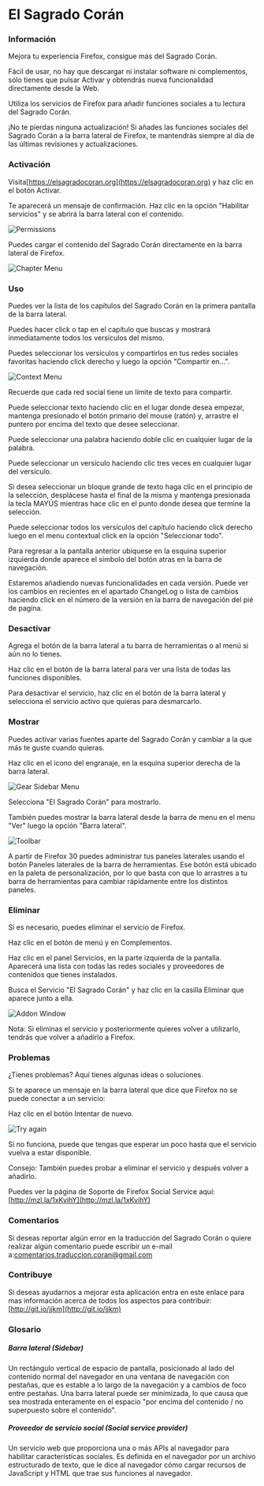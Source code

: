 # El Sagrado Corán

### Información

Mejora tu experiencia Firefox, consigue más del Sagrado Corán.

Fácil de usar, no hay que descargar ni instalar software ni complementos, sólo tienes que pulsar Activar y obtendrás nueva funcionalidad directamente desde la Web.

Utiliza los servicios de Firefox para añadir funciones sociales a tu lectura del Sagrado Corán.

¡No te pierdas ninguna actualización! Si añades las funciones sociales del Sagrado Corán a la barra lateral de Firefox, te mantendrás siempre al día de las últimas revisiones y actualizaciones.

### Activación

Visita[https://elsagradocoran.org](https://elsagradocoran.org) y haz clic en el botón Activar.

Te aparecerá un mensaje de confirmación. Haz clic en la opción "Habilitar servicios" y se abrirá la barra lateral con el contenido.

![Permissions](https://raw.githubusercontent.com/elsagradocoran/mozillasocialservice/master/img/capture-permissions-orig.png)

Puedes cargar el contenido del Sagrado Corán directamente en la barra lateral de Firefox.

![Chapter Menu](https://raw.githubusercontent.com/elsagradocoran/mozillasocialservice/master/img/capture-chaptersmenu-orig.png)
### Uso

Puedes ver la lista de los capítulos del Sagrado Corán en la primera pantalla de la barra lateral.

Puedes hacer click o tap en el capítulo que buscas y mostrará inmediatamente todos los versículos del mismo.

Puedes seleccionar los versículos y compartirlos en tus redes sociales favoritas haciendo click derecho y luego la opción "Compartir en...".

![Context Menu](https://raw.githubusercontent.com/elsagradocoran/mozillasocialservice/master/img/capture-contextmenu-orig.png)

Recuerde que cada red social tiene un límite de texto para compartir.

Puede seleccionar texto haciendo clic en el lugar donde desea empezar, mantenga presionado el botón primario del mouse (ratón) y, arrastre el puntero por encima del texto que desee seleccionar.

Puede seleccionar una palabra haciendo doble clic en cualquier lugar de la palabra.

Puede seleccionar un versículo haciendo clic tres veces en cualquier lugar del versículo.

Si desea seleccionar un bloque grande de texto haga clic en el principio de la selección, desplácese hasta el final de la misma y mantenga presionada la tecla MAYÚS mientras hace clic en el punto donde desea que termine la selección.

Puede seleccionar todos los versículos del capítulo haciendo click derecho luego en el menu contextual click en la opción "Seleccionar todo".

Para regresar a la pantalla anterior ubiquese en la esquina superior izquierda donde aparece el símbolo del botón atras en la barra de navegación.

Estaremos añadiendo nuevas funcionalidades en cada versión. Puede ver los cambios en recientes en el apartado ChangeLog o lista de cambios haciendo click en el número de la versión en la barra de navegación del pié de pagína.

### Desactivar

Agrega el botón de la barra lateral a tu barra de herramientas o al menú si aún no lo tienes.

Haz clic en el botón de la barra lateral para ver una lista de todas las funciones disponibles.

Para desactivar el servicio, haz clic en el botón de la barra lateral y selecciona el servicio activo que quieras para desmarcarlo.

### Mostrar

Puedes activar varias fuentes aparte del Sagrado Corán y cambiar a la que más te guste cuando quieras.

Haz clic en el icono del engranaje, en la esquina superior derecha de la barra lateral.

![Gear Sidebar Menu](https://raw.githubusercontent.com/elsagradocoran/mozillasocialservice/master/img/capture-gearmenu-orig.png)

Selecciona "El Sagrado Corán" para mostrarlo.

También puedes mostrar la barra lateral desde la barra de menu en el menu "Ver" luego la opción "Barra lateral".

![Toolbar](https://raw.githubusercontent.com/elsagradocoran/mozillasocialservice/master/img/capture-toolbar-orig.png)

A partir de Firefox 30 puedes administrar tus paneles laterales usando el botón Paneles laterales de la barra de herramientas. Ese botón está ubicado en la paleta de personalización, por lo que basta con que lo arrastres a tu barra de herramientas para cambiar rápidamente entre los distintos paneles.

### Eliminar

Si es necesario, puedes eliminar el servicio de Firefox.

Haz clic en el botón de menú y en Complementos.

Haz clic en el panel Servicios, en la parte izquierda de la pantalla. Aparecerá una lista con todas las redes sociales y proveedores de contenidos que tienes instalados.

Busca el Servicio "El Sagrado Corán" y haz clic en la casilla Eliminar que aparece junto a ella.

![Addon Window](https://raw.githubusercontent.com/elsagradocoran/mozillasocialservice/master/img/capture-socialservice-orig.png)

Nota: Si eliminas el servicio y posteriormente quieres volver a utilizarlo, tendrás que volver a añadirlo a Firefox.

### Problemas

¿Tienes problemas? Aquí tienes algunas ideas o soluciones.

Si te aparece un mensaje en la barra lateral que dice que Firefox no se puede conectar a un servicio:

Haz clic en el botón Intentar de nuevo.

![Try again](https://raw.githubusercontent.com/elsagradocoran/mozillasocialservice/master/img/capture-error-orig.png)

Si no funciona, puede que tengas que esperar un poco hasta que el servicio vuelva a estar disponible.

Consejo: También puedes probar a eliminar el servicio y después volver a añadirlo.

Puedes ver la página de Soporte de Firefox Social Service aquí:[http://mzl.la/1xKvihY](http://mzl.la/1xKvihY)

### Comentarios

Si deseas reportar algún error en la traducción del Sagrado Corán o quiere realizar algún comentario puede escribir un e-mail a:[comentarios.traduccion.coran@gmail.com](mailto:comentarios.traduccion.coran@gmail.com)

### Contribuye

Si deseas ayudarnos a mejorar esta aplicación entra en este enlace para mas información acerca de todos los aspectos para contribuir:[http://git.io/jjkm](http://git.io/jjkm)

### Glosario

##### Barra lateral (Sidebar)

Un rectángulo vertical de espacio de pantalla, posicionado al lado del contenido normal del navegador en una ventana de navegación con pestañas, que es estable a lo largo de la navegación y a cambios de foco entre pestañas. Una barra lateral puede ser minimizada, lo que causa que sea mostrada enteramente en el espacio "por encima del contenido / no superpuesto sobre el contenido".

##### Proveedor de servicio social (Social service provider)

Un servicio web que proporciona una o más APIs al navegador para habilitar características sociales. Es definida en el navegador por un archivo estructurado de texto, que le dice al navegador cómo cargar recursos de JavaScript y HTML que trae sus funciones al navegador.
